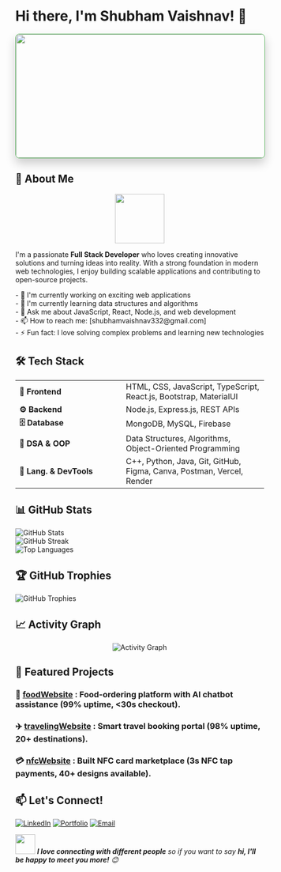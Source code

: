 # Hi there, I'm Shubham Vaishnav! 👋

<div align="start">
  <img src="https://drive.google.com/uc?export=view&id=16vN_BDOCklBPLlUX7pmuOWyfhu7EpoBT" 
     width="900" 
     height="250" 
     style="border-radius: 8px; box-shadow: 0 10px 20px rgba(0,0,0,0.2); border: 1px solid #4CAF50;" />
</div>

## 🚀 About Me

<div align="center">
<img src="https://media.giphy.com/media/M9gbBd9nbDrOTu1Mqx/giphy.gif" width="100"/>
</div>

I'm a passionate **Full Stack Developer** who loves creating innovative solutions and turning ideas into reality. With a strong foundation in modern web technologies, I enjoy building scalable applications and contributing to open-source projects.

<div align="start">
    - 🔭 I'm currently working on exciting web applications<br>
    - 🌱 I'm currently learning data structures and algorithms<br>
    - 💬 Ask me about JavaScript, React, Node.js, and web development<br>
    - 📫 How to reach me: [shubhamvaishnav332@gmail.com]<br>
    - ⚡ Fun fact: I love solving complex problems and learning new technologies
</div>

## 🛠️ Tech Stack

<table align="start">
  <tr>
    <td align="start" width="200px">
      <b>🎨 Frontend</b>
    </td>
    <td>
      HTML, CSS, JavaScript, TypeScript, React.js, Bootstrap, MaterialUI
    </td>
  </tr>
  <tr>
    <td align="start" width="200px">
      <b>⚙️ Backend</b>
    </td>
    <td>
      Node.js, Express.js, REST APIs
    </td>
  </tr>
  <tr>
    <td align="start" width="200px">
      <b>🗄️ Database</b>
    </td>
    <td>
      MongoDB, MySQL, Firebase
    </td>
  </tr>
  <tr>
    <td align="start" width="200px">
      <b>🧠 DSA & OOP</b>
    </td>
    <td>
      Data Structures, Algorithms, Object-Oriented Programming
    </td>
  </tr>
  <tr>
    <td align="start" width="200px">
      <b>🔧 Lang. & DevTools</b>
    </td>
    <td>
      C++, Python, Java, Git, GitHub, Figma, Canva, Postman, Vercel, Render
    </td>
  </tr>
</table>

## 📊 GitHub Stats

<div align="start">
  <img src="https://github-readme-stats.vercel.app/api?username=Shubhamvaishnav18&show_icons=true&theme=radical&hide_border=true&count_private=true" alt="GitHub Stats" />
</div>

<div align="start">
  <img src="https://github-readme-streak-stats.herokuapp.com/?user=Shubhamvaishnav18&theme=radical&hide_border=true" alt="GitHub Streak" />
</div>

<div align="start">
  <img src="https://github-readme-stats.vercel.app/api/top-langs/?username=Shubhamvaishnav18&layout=compact&theme=radical&hide_border=true" alt="Top Languages" />
</div>

## 🏆 GitHub Trophies

<div align="start">
  <img src="https://github-profile-trophy.vercel.app/?username=Shubhamvaishnav18&theme=radical&no-frame=true&no-bg=false&margin-w=4" alt="GitHub Trophies" />
</div>

## 📈 Activity Graph

<div align="center">
  <img src="https://github-readme-activity-graph.vercel.app/graph?username=Shubhamvaishnav18&theme=react-dark&hide_border=true" alt="Activity Graph" />
</div>

## 🌟 Featured Projects

### 🍔 [foodWebsite](https://foodapp-frontend-qdcl.onrender.com/) : Food-ordering platform with AI chatbot assistance (99% uptime, <30s checkout).

### ✈️ [travelingWebsite](https://wanderlust-8f0r.onrender.com/listings) : Smart travel booking portal (98% uptime, 20+ destinations).

### 💳 [nfcWebsite](https://nfc-project-hdrf.vercel.app) : Built NFC card marketplace (3s NFC tap payments, 40+ designs available).

## 📫 Let's Connect!

<div align="start">
  
[![LinkedIn](https://img.shields.io/badge/LinkedIn-0077B5?style=for-the-badge&logo=linkedin&logoColor=white)](https://www.linkedin.com/in/shubham-vaishnav-2399742a3/)
[![Portfolio](https://img.shields.io/badge/Portfolio-FF5722?style=for-the-badge&logo=todoist&logoColor=white)](https://portfolio-virid-kappa-67.vercel.app/)
[![Email](https://img.shields.io/badge/Email-D14836?style=for-the-badge&logo=gmail&logoColor=white)](mailto:shubhamvaishnav332@gmail.com)

</div>

<div align="start">
  <img src="https://media.giphy.com/media/LnQjpWaON8nhr21vNW/giphy.gif" width="40"/> <em><b>I love connecting with different people</b> so if you want to say <b>hi, I'll be happy to meet you more!</b> 😊</em>
</div>

</div>
